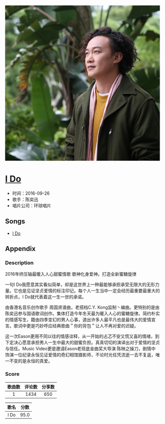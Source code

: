 <p align="center">
	<img src="imgs/i_do.jpg" alt="album_img" />
</p>

# [I Do](https://music.163.com/album?id=34881554)

* 时间：2016-09-26
* 歌手：陈奕迅
* 唱片公司：环球唱片
## Songs

* [I Do](songs/i_do_431610389/README.md)
## Appendix

### Description

2016年终压轴最暖入人心甜蜜情歌
歌神化身爱神。打造全新蜜糖旋律

一句I Do我愿意其实看似简单，却是这世界上一种最能够承担承受无限大的无形力量。它也是见证坚贞爱情的标注印记。每个人一生当中一定会经历最重要最重大的转折点，I Do就代表着这一生一世的承诺。

由香港名音乐创作歌手 周国贤谱曲，老搭档C.Y. Kong监制丶编曲。更特别的是由陈奕迅参与国语歌词创作。集体打造今年冬天最为暖入人心的蜜糖旋律。简约朴实的情感写生，籍由四季变幻的男人心事，道出许多人最平凡也是最伟大的爱情宣言。歌词中更是巧妙呼应经典歌曲＂你的背包＂让人不再对爱的迟疑。

这一次Eason更用不同以往的情感诠释，从一开始的忐忑不安又慌又喜的情绪，到下定决心愿意承担男人一生中最大的甜蜜负担。真真切切的演译出对于爱情的坚贞与信任。Music Video更是邀请Eason老班底金曲奖大导演 陈映之操刀，剧情中饰演一位纪录永恒见证爱情的奇幻相馆摄影师，不论时光任凭流逝一去不复返，唯一不变的是永恒的真爱。

### Score

|歌曲数|评论数|分享数|
|:---:|:---:|:---:|
|1|1434|650|

|歌名|分数|
|:---:|:---:|
|I Do|95.0
